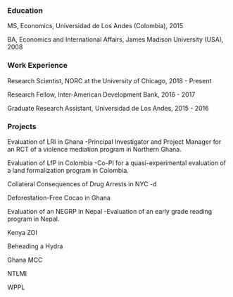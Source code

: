 ### Education
MS, Economics, Universidad de Los Andes (Colombia), 2015
<p>
BA, Economics and International Affairs, James Madison University (USA), 2008

### Work Experience
Research Scientist, NORC at the University of Chicago, 2018 - Present 
<p>
Research Fellow, Inter-American Development Bank, 2016 - 2017
<p>
Graduate Research Assistant, Universidad de Los Andes, 2015 - 2016

### Projects
Evaluation of LRI in Ghana
-Principal Investigator and Project Manager for an RCT of a violence mediation program in Northern Ghana.

Evaluation of LfP in Colombia
-Co-PI for a quasi-experimental evaluation of a land formalization program in Colombia.

Collateral Consequences of Drug Arrests in NYC
-d

Deforestation-Free Cocao in Ghana

Evaluation of an NEGRP in Nepal
-Evaluation of an early grade reading program in Nepal.

Kenya ZOI

Beheading a Hydra

Ghana MCC

NTLMI

WPPL


